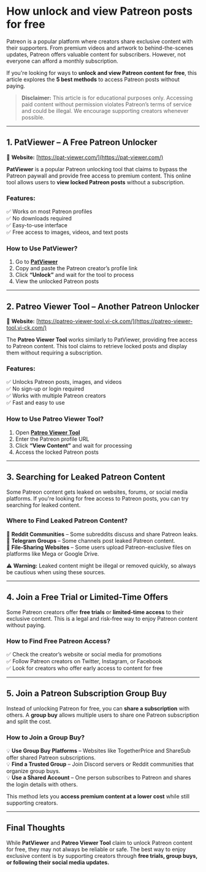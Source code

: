 # **How unlock and view Patreon posts for free**
Patreon is a popular platform where creators share exclusive content with their supporters. From premium videos and artwork to behind-the-scenes updates, Patreon offers valuable content for subscribers. However, not everyone can afford a monthly subscription.  

If you're looking for ways to **unlock and view Patreon content for free**, this article explores the **5 best methods** to access Patreon posts without paying.  

> **Disclaimer:** This article is for educational purposes only. Accessing paid content without permission violates Patreon’s terms of service and could be illegal. We encourage supporting creators whenever possible.  

---

## **1. PatViewer – A Free Patreon Unlocker**  
🔗 **Website:** [https://pat-viewer.com/](https://pat-viewer.com/)  

**PatViewer** is a popular Patreon unlocking tool that claims to bypass the Patreon paywall and provide free access to premium content. This online tool allows users to **view locked Patreon posts** without a subscription.  

### **Features:**  
✅ Works on most Patreon profiles  
✅ No downloads required  
✅ Easy-to-use interface  
✅ Free access to images, videos, and text posts  

### **How to Use PatViewer?**  
1. Go to **[PatViewer](https://pat-viewer.com/)**  
2. Copy and paste the Patreon creator’s profile link  
3. Click **“Unlock”** and wait for the tool to process  
4. View the unlocked Patreon posts  

---

## **2. Patreo Viewer Tool – Another Patreon Unlocker**  
🔗 **Website:** [https://patreo-viewer-tool.vi-ck.com/](https://patreo-viewer-tool.vi-ck.com/)  

The **Patreo Viewer Tool** works similarly to PatViewer, providing free access to Patreon content. This tool claims to retrieve locked posts and display them without requiring a subscription.  

### **Features:**  
✅ Unlocks Patreon posts, images, and videos  
✅ No sign-up or login required  
✅ Works with multiple Patreon creators  
✅ Fast and easy to use  

### **How to Use Patreo Viewer Tool?**  
1. Open **[Patreo Viewer Tool](https://patreo-viewer-tool.vi-ck.com/)**  
2. Enter the Patreon profile URL  
3. Click **“View Content”** and wait for processing  
4. Access the locked Patreon posts  

---

## **3. Searching for Leaked Patreon Content**  
Some Patreon content gets leaked on websites, forums, or social media platforms. If you're looking for free access to Patreon posts, you can try searching for leaked content.  

### **Where to Find Leaked Patreon Content?**  
🔎 **Reddit Communities** – Some subreddits discuss and share Patreon leaks.  
🔎 **Telegram Groups** – Some channels post leaked Patreon content.  
🔎 **File-Sharing Websites** – Some users upload Patreon-exclusive files on platforms like Mega or Google Drive.  

⚠️ **Warning:** Leaked content might be illegal or removed quickly, so always be cautious when using these sources.  

---

## **4. Join a Free Trial or Limited-Time Offers**  
Some Patreon creators offer **free trials** or **limited-time access** to their exclusive content. This is a legal and risk-free way to enjoy Patreon content without paying.  

### **How to Find Free Patreon Access?**  
✅ Check the creator’s website or social media for promotions  
✅ Follow Patreon creators on Twitter, Instagram, or Facebook  
✅ Look for creators who offer early access to content for free  

---

## **5. Join a Patreon Subscription Group Buy**  
Instead of unlocking Patreon for free, you can **share a subscription** with others. A **group buy** allows multiple users to share one Patreon subscription and split the cost.  

### **How to Join a Group Buy?**  
💡 **Use Group Buy Platforms** – Websites like TogetherPrice and ShareSub offer shared Patreon subscriptions.  
💡 **Find a Trusted Group** – Join Discord servers or Reddit communities that organize group buys.  
💡 **Use a Shared Account** – One person subscribes to Patreon and shares the login details with others.  

This method lets you **access premium content at a lower cost** while still supporting creators.  

---

## **Final Thoughts**  
While **PatViewer** and **Patreo Viewer Tool** claim to unlock Patreon content for free, they may not always be reliable or safe. The best way to enjoy exclusive content is by supporting creators through **free trials, group buys, or following their social media updates.**  
